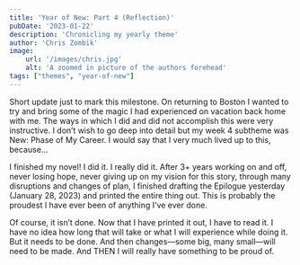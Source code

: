 ```yaml
---
title: 'Year of New: Part 4 (Reflection)'
pubDate: '2023-01-22'
description: 'Chronicling my yearly theme'
author: 'Chris Zombik'
image:
    url: '/images/chris.jpg'
    alt: 'A zoomed in picture of the authors forehead'
tags: ["themes", "year-of-new"]
---
```


Short update just to mark this milestone. On returning to Boston I wanted to try and bring some of the magic I had experienced on vacation back home with me. The ways in which I did and did not accomplish this were very instructive. I don’t wish to go deep into detail but my week 4 subtheme was New: Phase of My Career. I would say that I very much lived up to this, because…

I finished my novel! I did it. I really did it. After 3+ years working on and off, never losing hope, never giving up on my vision for this story, through many disruptions and changes of plan, I finished drafting the Epilogue yesterday (January 28, 2023) and printed the entire thing out. This is probably the proudest I have ever been of anything I’ve ever done.

Of course, it isn’t done. Now that I have printed it out, I have to read it. I have no idea how long that will take or what I will experience while doing it. But it needs to be done. And then changes—some big, many small—will need to be made. And THEN I will really have something to be proud of.